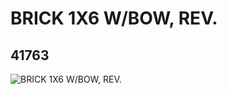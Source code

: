 # BRICK 1X6 W/BOW, REV.
## 41763
![BRICK 1X6 W/BOW, REV.](https://lc-www-live-s.legocdn.com/media/bricks/5/2/4160413.jpg)